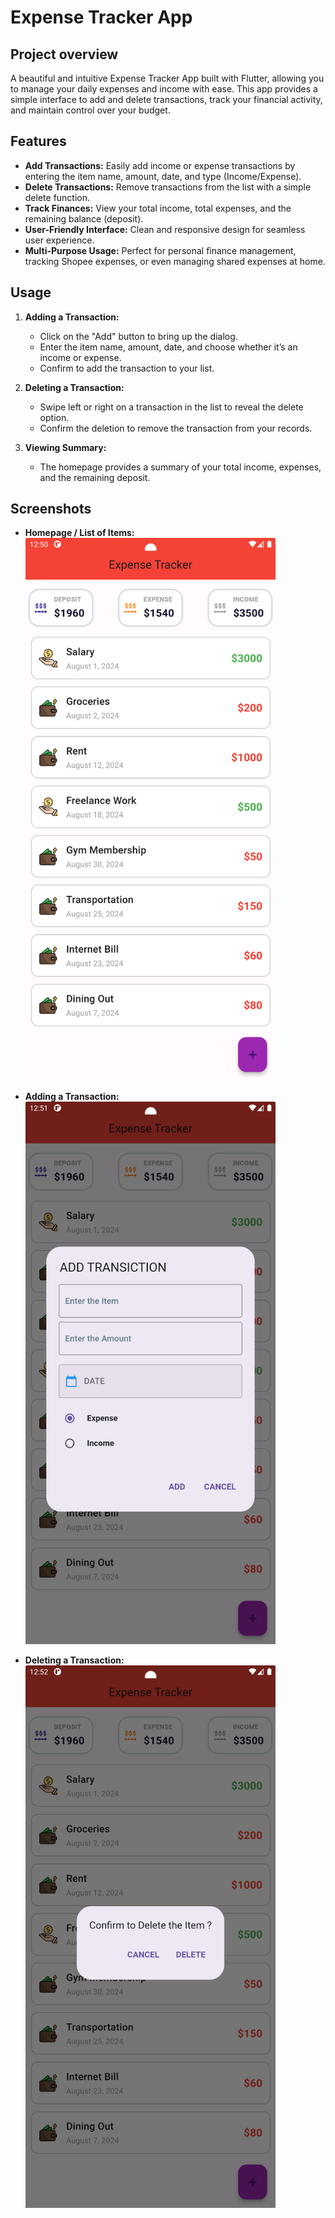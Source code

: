 # Expense Tracker App

## Project overview

A beautiful and intuitive Expense Tracker App built with Flutter, allowing you to manage your daily expenses and income with ease. This app provides a simple interface to add and delete transactions, track your financial activity, and maintain control over your budget.

## Features

- **Add Transactions:** Easily add income or expense transactions by entering the item name, amount, date, and type (Income/Expense).
- **Delete Transactions:** Remove transactions from the list with a simple delete function.
- **Track Finances:** View your total income, total expenses, and the remaining balance (deposit).
- **User-Friendly Interface:** Clean and responsive design for seamless user experience.
- **Multi-Purpose Usage:** Perfect for personal finance management, tracking Shopee expenses, or even managing shared expenses at home.

## Usage

1. **Adding a Transaction:**
   - Click on the "Add" button to bring up the dialog.
   - Enter the item name, amount, date, and choose whether it’s an income or expense.
   - Confirm to add the transaction to your list.

2. **Deleting a Transaction:**
   - Swipe left or right on a transaction in the list to reveal the delete option.
   - Confirm the deletion to remove the transaction from your records.

3. **Viewing Summary:**
   - The homepage provides a summary of your total income, expenses, and the remaining deposit.


## Screenshots

- **Homepage / List of Items:**
  <img src="Screenshots/Screenshot_20240823_015102.png" alt="Homepage" width="400">

- **Adding a Transaction:**
  <img src="Screenshots/Screenshot_20240823_015205.png" alt="Adding a Transaction" width="400">

- **Deleting a Transaction:**
  <img src="Screenshots/Screenshot_20240823_015235.png" alt="Deleting a Transaction" width="400">
